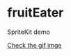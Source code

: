 # fruitEater
SpriteKit demo

<html>
<body>
<p><a href="http://recordit.co/jcS855A7xm">Check the gif imge</a></p>
</body>
</html>



